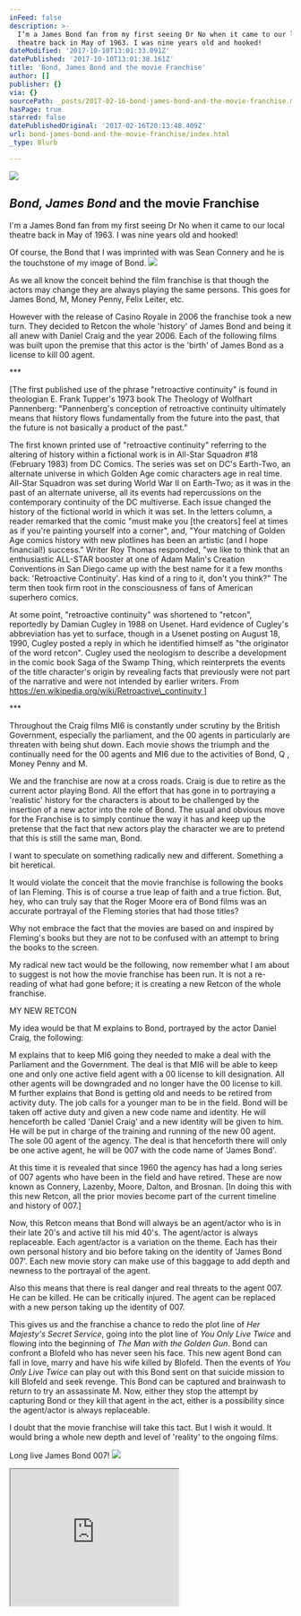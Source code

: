 ```yaml
---
inFeed: false
description: >-
  I’m a James Bond fan from my first seeing Dr No when it came to our local
  theatre back in May of 1963. I was nine years old and hooked!
dateModified: '2017-10-10T13:01:33.091Z'
datePublished: '2017-10-10T13:01:38.161Z'
title: 'Bond, James Bond and the movie Franchise'
author: []
publisher: {}
via: {}
sourcePath: _posts/2017-02-16-bond-james-bond-and-the-movie-franchise.md
hasPage: true
starred: false
datePublishedOriginal: '2017-02-16T20:13:48.409Z'
url: bond-james-bond-and-the-movie-franchise/index.html
_type: Blurb

---
```

![](https://the-grid-user-content.s3-us-west-2.amazonaws.com/a77a3b49-6ef1-4a38-b493-5203bd213f05.jpg)

## _Bond, James Bond_ and the movie Franchise

I'm a James Bond fan from my first seeing Dr No when it came to our local theatre back in May of 1963\. I was nine years old and hooked!

Of course, the Bond that I was imprinted with was Sean Connery and he is the touchstone of my image of Bond.
![](https://the-grid-user-content.s3-us-west-2.amazonaws.com/7be07f0a-429e-4d59-a558-09a27626c918.jpg)

As we all know the conceit behind the film franchise is that though the actors may change they are always playing the same persons. This goes for James Bond, M, Money Penny, Felix Leiter, etc.

However with the release of Casino Royale in 2006 the franchise took a new turn. They decided to Retcon the whole 'history' of James Bond and being it all anew with Daniel Craig and the year 2006\. Each of the following films was built upon the premise that this actor is the 'birth' of James Bond as a license to kill 00 agent.

\*\*\*

\[The first published
use of the phrase "retroactive continuity" is found in theologian E.
Frank Tupper's 1973 book The Theology of Wolfhart Pannenberg:
"Pannenberg's conception of retroactive continuity ultimately means that
history flows fundamentally from the future into the past, that the future is
not basically a product of the past."

The first known printed use of "retroactive continuity" referring to the altering of
history within a fictional work is in All-Star Squadron \#18 (February 1983)
from DC Comics. The series was set on DC's Earth-Two, an alternate universe in
which Golden Age comic characters age in real time. All-Star Squadron was set
during World War II on Earth-Two; as it was in the past of an alternate
universe, all its events had repercussions on the contemporary continuity of
the DC multiverse. Each issue changed the history of the fictional world in
which it was set. In the letters column, a reader remarked that the comic
"must make you \[the creators\] feel at times as if you're painting yourself
into a corner", and, "Your matching of Golden Age comics history with
new plotlines has been an artistic (and I hope financial!) success."
Writer Roy Thomas responded, "we like to think that an enthusiastic
ALL-STAR booster at one of Adam Malin's Creation Conventions in San Diego came
up with the best name for it a few months back: 'Retroactive Continuity'. Has
kind of a ring to it, don't you think?" The term then took firm root in
the consciousness of fans of American superhero comics.

At some point,
"retroactive continuity" was shortened to "retcon",
reportedly by Damian Cugley in 1988 on Usenet. Hard evidence of Cugley's
abbreviation has yet to surface, though in a Usenet posting on August 18, 1990,
Cugley posted a reply in which he identified himself as "the originator of
the word retcon".  Cugley used the neologism to describe a development in the comic book Saga of the Swamp Thing, which reinterprets the events of the title character's origin by revealing facts that previously were not part of the narrative and were not intended by earlier writers. From [https://en.wikipedia.org/wiki/Retroactive\_continuity ][0]\]

\*\*\*

Throughout the Craig films MI6 is constantly under scrutiny by the British Government, especially the parliament, and the 00 agents in particularly are threaten with being shut down. Each movie shows the triumph and the continually need for the 00 agents and MI6 due to the activities of Bond, Q , Money Penny and M.

We and the franchise are now at a cross roads. Craig is due to retire as the current actor playing Bond. All the effort that has gone in to portraying a 'realistic' history for the characters is about to be challenged by the insertion of a new actor into the role of Bond. The usual and obvious move for the Franchise is to simply continue the way it has and keep up the pretense that the fact that new actors play the character we are to pretend
that this is still the same man, Bond.

I want to speculate on something radically new and different. Something a bit heretical.

It would violate the conceit that the movie franchise is following the books of Ian Fleming. This is of course a true leap of faith and a true fiction. But, hey, who can truly say that the Roger Moore era of Bond films was an accurate portrayal of the Fleming stories that had those titles? 

Why not embrace the fact that the movies are based on and inspired by Fleming's books but they are not to be confused with an attempt to bring the books to the screen.

My radical new tact would be the following, now remember what I am about to suggest is not how the movie franchise has been run. It is not a re-reading of what had gone before; it is creating a new Retcon of the whole franchise.

MY NEW RETCON

My idea would be that M explains to Bond, portrayed by the actor Daniel Craig, the following:

M explains that to keep MI6 going they needed to make a deal
with the Parliament and the Government. The deal is that MI6 will be able to
keep one and only one active field agent with a 00 license to kill designation.
All other agents will be downgraded and no longer have the 00 license to kill.
M further explains that Bond is getting old and needs to be retired from
activity duty. The job calls for a younger man to be in the field. Bond will be
taken off active duty and given a new code name and identity. He will
henceforth be called 'Daniel Craig' and a new identity will be given to him. He
will be put in charge of the training and running of the new 00 agent. The sole
00 agent of the agency. The deal is that henceforth there will only be one
active agent, he will be 007 with the code name of 'James Bond'. 

At this time it is revealed that since 1960 the agency has had a long series of 007 agents who have been in the field and have retired.
These are now known as Connery, Lazenby, Moore, Dalton, and Brosnan. \[In doing
this with this new Retcon, all the prior movies become part of the current
timeline and history of 007.\]

Now, this Retcon means that Bond will always be an agent/actor who is in their late 20's and active till his mid 40's. The agent/actor is always replaceable. Each agent/actor is a variation on the theme. Each has their own personal history and bio before taking on the
identity of 'James Bond 007'. Each new movie story can make use of this baggage
to add depth and newness to the portrayal of the agent. 

Also this means that there is real danger and real threats to the agent 007\. He can be killed. He can be critically injured. The agent can be replaced with a new person taking up the identity of 007\.

This gives us and the franchise a chance to redo the plot line of _Her Majesty's Secret Service_, going into the plot line of _You Only Live Twice_ and flowing into the beginning of _The Man with the Golden Gun_. Bond can confront a Blofeld who has never seen his face. This new agent Bond can fall in love, marry and have his wife killed by Blofeld. Then the events of _You Only Live Twice_ can play out with this Bond sent on that suicide mission to kill Blofeld and seek revenge. This Bond can be captured and brainwash to return to try an assassinate M. Now, either they stop the attempt by capturing Bond or they kill that agent in the act, either is a possibility since the agent/actor is always replaceable.

I doubt that the movie franchise will take this tact. But I wish it would. It would bring a whole new depth and level of 'reality' to the ongoing films.

Long live James Bond 007!
![](https://the-grid-user-content.s3-us-west-2.amazonaws.com/7f0ef0fc-9bac-4313-877b-f16c0a0e1e36.png)

<iframe src="https://the-grid.github.io/ed-userhtml/?g=eJxNkUFPwzAMhe_9FVGRWCutCSAhIdruMIkDl12AE0IoS5wt3ZpUcVqoEP8ddyuIWxx_es9-rrQdmNV1arZF8D6mq0rQ1yqpUAXbxVVmeqei9S7TS4ZLYnP2lTA2yMAaqk2DrGaa7yA-HKEFF3E9PsvdRraQYf569VYSbQ3L_jPr8VFnJJWzALEPbmJmIRVARpg5Uiipwa2mntVnjGNQVKZCKO8cqMiNVLD1_sAdRAHu_eVJoD7wBi8-zbY91teXAwSkJerhht-lkwzNzTsZyGPjNXDrEEJcg_EBsnmvvEy-M-1VP02yZItzIgt6_foVDZLPIs_LSsx5JUk1RaqOEvGUqvLtKZWUaRllsQ9g6nQfY4f3QsQ97ILVXFphrNPF6PtQfMhRzLTr285jJKXbv8v8ANFaj7U" height="244" style=""></iframe>



[0]: https://en.wikipedia.org/wiki/Retroactive_continuity